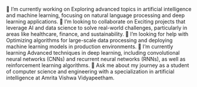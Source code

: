 🔭 I’m currently working on Exploring advanced topics in artificial intelligence and machine learning, focusing on natural language processing and deep learning applications.
👯 I’m looking to collaborate on Exciting projects that leverage AI and data science to solve real-world challenges, particularly in areas like healthcare, finance, and sustainability.
🤝 I’m looking for help with Optimizing algorithms for large-scale data processing and deploying machine learning models in production environments.
🌱 I’m currently learning Advanced techniques in deep learning, including convolutional neural networks (CNNs) and recurrent neural networks (RNNs), as well as reinforcement learning algorithms.
💬 Ask me about my journey as a student of computer science and engineering with a specialization in artificial intelligence at Amrita Vishwa Vidyapeetham.
